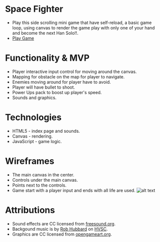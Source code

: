 # Space Fighter
  * Play this side scrolling mini game that have self-reload, a basic game loop, using canvas to render the game play with only one of your hand and become the next Han Solo!!.
  * [Play Game](https://kcsjw.github.io/hand_solo/dist/)

# Functionality & MVP
  * Player interactive input control for moving around the canvas.
  * Mapping for obstacle on the map for player to navigate.
  * Enemies moving around for player have to avoid.
  * Player will have bullet to shoot.
  * Power Ups pack to boost up player's speed.
  * Sounds and graphics.
 
# Technologies
  * HTML5 - index page and sounds.
  * Canvas - rendering.
  * JavaScript - game logic.

# Wireframes
  * The main canvas in the center.
  * Controls under the main canvas.
  * Points next to the controls.
  * Game start with a player input and ends with all life are used.
  ![alt text](https://github.com/KCSJW/hand_solo/blob/master/images/wireframe.png)

# Attributions
  * Sound effects are CC licensed from [freesound.org](https://freesound.org/).
  * Backgound music is by [Rob Hubbard](https://en.wikipedia.org/wiki/Rob_Hubbard) on [HVSC](https://www.hvsc.de/).
  * Graphics are CC licensed from [opengameart.org](https://opengameart.org/).

